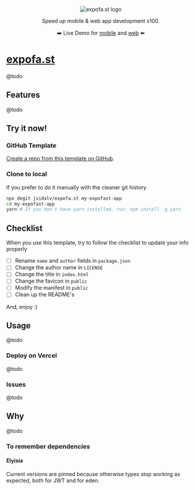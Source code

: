 <p align='center'>
  <img src="https://i.imgur.com/ZPxlx0P.png" alt="expofa.st logo"  />
</p>
<p align='center'>
Speed <em>up</em> mobile & web app development x100.
</p>
<p align='center'>
➡️ Live Demo for <a href="https://demo-mobile.expofa.st">mobile</a> and <a href="https://demo.expofa.st">web</a> ⬅️
</p>

# [expofa.st](https://expofa.st)

@todo

## Features

@todo

## Try it now!

### GitHub Template

[Create a repo from this template on GitHub](https://github.com/jvidalv/expofa.st/generate).

### Clone to local

If you prefer to do it manually with the cleaner git history

```bash
npx degit jvidalv/expofa.st my-expofast-app
cd my-expofast-app
yarn # If you don't have yarn installed, run: npm install -g yarn
```

## Checklist

When you use this template, try to follow the checklist to update your info properly

- [ ] Rename `name` and `author` fields in `package.json`
- [ ] Change the author name in `LICENSE`
- [ ] Change the title in `index.html`
- [ ] Change the favicon in `public`
- [ ] Modify the manifest in `public`
- [ ] Clean up the README's

And, enjoy :)

## Usage

@todo

### Deploy on Vercel

@todo

### Issues

@todo

## Why

@todo

### To remember dependencies

#### Elyisia

Current versions are pinned because otherwise types stop working as expected, both for JWT and for eden.
